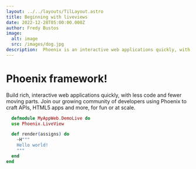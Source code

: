 ```yaml
---
layout: ../../layouts/TilLayout.astro
title: Beginning with liveviews
date: 2022-12-28T05:00:00.000Z
author: Fredy Bustos
image:
  alt: image
  src: /images/dog.jpg
description:  Phoenix is an interactive web applications quickly, with less code and fewer moving parts
---
```


# Phoenix framework!

Build rich, interactive web applications quickly, with less code and fewer moving parts. Join our growing community of developers using Phoenix to craft APIs, HTML5 apps and more, for fun or at scale.


```elixir
  defmodule MyAppWeb.DemoLive do
  use Phoenix.LiveView

  def render(assigns) do
    ~H"""
    Hello world!
    """
  end
end
```